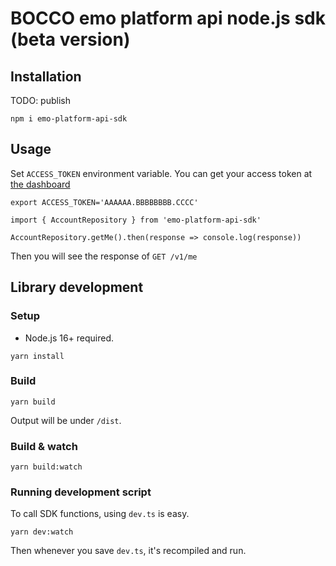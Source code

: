 # BOCCO emo platform api node.js sdk (beta version)

## Installation

TODO: publish
```
npm i emo-platform-api-sdk
```

## Usage

Set `ACCESS_TOKEN` environment variable.
You can get your access token at [the dashboard](https://platform-api.bocco.me/dashboard/)

```
export ACCESS_TOKEN='AAAAAA.BBBBBBBB.CCCC'
```

```
import { AccountRepository } from 'emo-platform-api-sdk'

AccountRepository.getMe().then(response => console.log(response))
```
Then you will see the response of `GET /v1/me`


## Library development

### Setup

- Node.js 16+ required.

```
yarn install
```

### Build

```
yarn build
```
Output will be under `/dist`.


### Build & watch

```
yarn build:watch
```

### Running development script

To call SDK functions, using `dev.ts` is easy.

```
yarn dev:watch
```
Then whenever you save `dev.ts`, it's recompiled and run.
